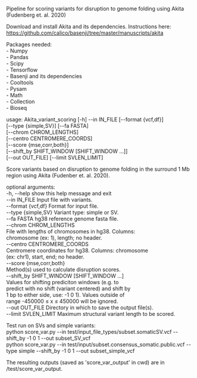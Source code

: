 Pipeline for scoring variants for disruption to genome folding using Akita (Fudenberg et. al. 2020)  
  
Download and install Akita and its dependencies. Instructions here:  
https://github.com/calico/basenji/tree/master/manuscripts/akita  
  
Packages needed:  
	- Numpy    
	- Pandas  
	- Scipy   
	- Tensorflow  
	- Basenji and its dependencies  
	- Cooltools  
	- Pysam   
	- Math  
	- Collection  
	- Bioseq  
  
usage: Akita_variant_scoring [-h] --in IN_FILE [--format {vcf,df}]  
                             [--type {simple,SV}] [--fa FASTA]  
                             [--chrom CHROM_LENGTHS]  
                             [--centro CENTROMERE_COORDS]  
                             [--score {mse,corr,both}]  
                             [--shift_by SHIFT_WINDOW [SHIFT_WINDOW ...]]  
                             [--out OUT_FILE] [--limit SVLEN_LIMIT]  
  
Score variants based on disruption to genome folding in the surround 1 Mb region using Akita (Fudenber et. al. 2020).

optional arguments:  
  -h, --help            show this help message and exit  
  --in IN_FILE          Input file with variants.  
  --format {vcf,df}     Format for input file.  
  --type {simple,SV}    Variant type: simple or SV.  
  --fa FASTA            hg38 reference genome fasta file.  
  --chrom CHROM_LENGTHS  
                        File with lengths of chromosomes in hg38. Columns:  
                        chromosome (ex: 1), length; no header.  
  --centro CENTROMERE_COORDS  
                        Centromere coordinates for hg38. Columns: chromosome  
                        (ex: chr1), start, end; no header.  
  --score {mse,corr,both}  
                        Method(s) used to calculate disruption scores.  
  --shift_by SHIFT_WINDOW [SHIFT_WINDOW ...]  
                        Values for shifting prediciton windows (e.g. to  
                        predict with no shift (variant centered) and shift by  
                        1 bp to either side, use: -1 0 1). Values outside of  
                        range -450000 ≤ x ≤ 450000 will be ignored.  
  --out OUT_FILE        Directory in which to save the output file(s).  
  --limit SVLEN_LIMIT   Maximum structural variant length to be scored.  
  
  
Test run on SVs and simple variants:  
python score_var.py --in test/input_file_types/subset.somaticSV.vcf --shift_by -1 0 1 --out subset_SV_vcf  
python score_var.py --in test/input/subset.consensus_somatic.public.vcf --type simple --shift_by -1 0 1 --out subset_simple_vcf  
  
The resulting outputs (saved as 'score_var_output' in cwd) are in /test/score_var_output.  


